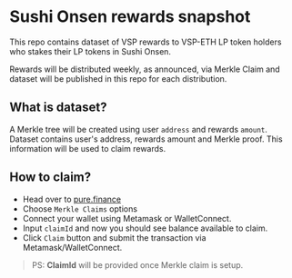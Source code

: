 # Sushi Onsen rewards snapshot

This repo contains dataset of VSP rewards to VSP-ETH LP token holders who stakes their LP tokens in Sushi Onsen.

Rewards will be distributed weekly, as announced, via Merkle Claim and dataset will be published in this repo for each distribution.

## What is dataset?
A Merkle tree will be created using user `address` and rewards `amount`. Dataset contains user's address, rewards amount and Merkle proof. This information will be used to claim rewards.

## How to claim?
- Head over to [pure.finance](https://pure.finance/)
- Choose `Merkle Claims` options
- Connect your wallet using Metamask or WalletConnect.
- Input `claimId` and now you should see balance available to claim.
- Click `Claim` button and submit the transaction via Metamask/WalletConnect.
> PS: **ClaimId** will be provided once Merkle claim is setup.